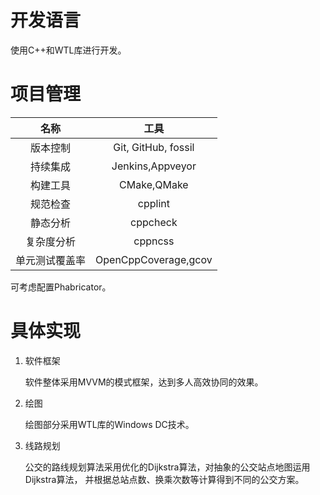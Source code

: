 ﻿
# 开发语言

使用C++和WTL库进行开发。

# 项目管理

|      名称     |         工具          |
|:-------------:|:--------------------:|
|    版本控制    | Git, GitHub, fossil  |
|    持续集成    |   Jenkins,Appveyor   |
|    构建工具    |     CMake,QMake      |
|    规范检查    |       cpplint        |
|    静态分析    |       cppcheck       |
|   复杂度分析   |       cppncss        |
| 单元测试覆盖率 | OpenCppCoverage,gcov |

可考虑配置Phabricator。

# 具体实现

1. 软件框架

	软件整体采用MVVM的模式框架，达到多人高效协同的效果。

1. 绘图

	绘图部分采用WTL库的Windows DC技术。

1. 线路规划

	公交的路线规划算法采用优化的Dijkstra算法，对抽象的公交站点地图运用Dijkstra算法，
	并根据总站点数、换乘次数等计算得到不同的公交方案。
